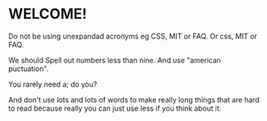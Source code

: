 # WELCOME!

Do not be using unexpandad acronyms eg CSS, MIT or FAQ. Or css, MIT or FAQ.

We should Spell out numbers less than nine. And use "american puctuation".

You rarely need a; do you?

And don't use lots and lots of words to make really long things that are hard to read because really you can just use less if you think about it.